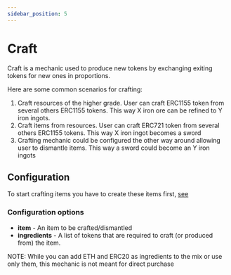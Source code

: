 ```yaml
---
sidebar_position: 5
---
```


# Craft

Craft is a mechanic used to produce new tokens by exchanging exiting tokens for new ones in proportions.

Here are some common scenarios for crafting:

1. Craft resources of the higher grade. User can craft ERC1155 token from several others ERC1155 tokens. 
   This way X iron ore can be refined to Y iron ingots.
2. Craft items from resources. User can craft ERC721 token from several others ERC1155 tokens. 
   This way X iron ingot becomes a sword
3. Crafting mechanic could be configured the other way around allowing user to dismantle items.
   This way a sword could become an Y iron ingots

## Configuration

To start crafting items you have to create these items first, [see](/docs/admin-panel/hierarchy/ERC1155/template/)

### Configuration options

- **item** - An item to be crafted/dismantled
- **ingredients** - A list of tokens that are required to craft (or produced from) the item. 

NOTE: While you can add ETH and ERC20 as ingredients to the mix or use only them, this mechanic is not meant for direct purchase


